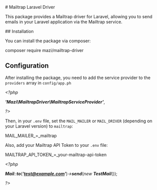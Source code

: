 \# Mailtrap Laravel Driver

This package provides a Mailtrap driver for Laravel, allowing you to send emails in your Laravel application via the Mailtrap service.

\## Installation

You can install the package via composer:

composer require mazi/mailtrap-driver

## **Configuration**

After installing the package, you need to add the service provider to the `providers` array in `config/app.ph`

_\<?php_

_**'Mazi\\MailtrapDriver\\MailtrapServiceProvider'**_,

_?>_

Then, in your `.env` file, set the `MAIL_MAILER` or `MAIL_DRIVER` (depending on your Laravel version) to `mailtrap`:

MAIL_MAILER\_\=\_mailtrap

Also, add your Mailtrap API Token to your `.env` file:

MAILTRAP_API_TOKEN\_\=\_your-mailtrap-api-token

_\<?php_

_**Mail**::**to**_(_**'test@example.com'**_)_\->**send**_(_new_ _**TestMail**_());

_?>_
